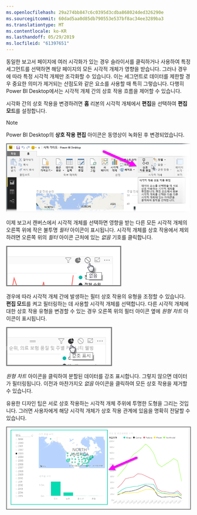 ```yaml
---
ms.openlocfilehash: 29a274bb847c6c0395d3cdba868024ded326290e
ms.sourcegitcommit: 60dad5aa0d85db790553e537bf8ac34ee3289ba3
ms.translationtype: MT
ms.contentlocale: ko-KR
ms.lasthandoff: 05/29/2019
ms.locfileid: "61397651"
---
```

동일한 보고서 페이지에 여러 시각화가 있는 경우 슬라이서를 클릭하거나 사용하여 특정 세그먼트를 선택하면 해당 페이지의 모든 시각적 개체가 영향을 받습니다. 그러나 경우에 따라 특정 시각적 개체만 조각화할 수 있습니다. 이는 세그먼트로 데이터를 제한할 경우 중요한 의미가 제거되는 산점도와 같은 요소를 사용할 때 특히 그렇습니다. 다행히 Power BI Desktop에서는 시각적 개체 간의 상호 작용 흐름을 제어할 수 있습니다.

시각화 간의 상호 작용을 변경하려면 **홈** 리본의 시각적 개체에서 **편집**을 선택하여 **편집 모드**를 설정합니다.

>[!NOTE]
>Power BI Desktop의 **상호 작용 편집** 아이콘은 동영상이 녹화된 후 변경되었습니다.
> 
> 

![](media/3-11a-create-interaction-between-visualizations/3-11a_1.png)

이제 보고서 캔버스에서 시각적 개체를 선택하면 영향을 받는 다른 모든 시각적 개체의 오른쪽 위에 작은 불투명 *필터* 아이콘이 표시됩니다. 시각적 개체를 상호 작용에서 제외하려면 오른쪽 위의 *필터* 아이콘 근처에 있는 *없음* 기호를 클릭합니다.

![](media/3-11a-create-interaction-between-visualizations/3-11a_2.png)

경우에 따라 시각적 개체 간에 발생하는 필터 상호 작용의 유형을 조정할 수 있습니다. **편집 모드**를 켜고 필터링하는 데 사용할 시각적 개체를 선택합니다. 다른 시각적 개체에 대한 상호 작용 유형을 변경할 수 있는 경우 오른쪽 위의 필터 아이콘 옆에 *원형 차트* 아이콘이 표시됩니다.

![](media/3-11a-create-interaction-between-visualizations/3-11a_3.png)

*원형 차트* 아이콘을 클릭하여 분할된 데이터를 강조 표시합니다. 그렇지 않으면 데이터가 필터링됩니다. 이전과 마찬가지오 *없음* 아이콘을 클릭하여 모든 상호 작용을 제거할 수 있습니다.

유용한 디자인 팁은 서로 상호 작용하는 시각적 개체 주위에 투명한 도형을 그리는 것입니다. 그러면 사용자에게 해당 시각적 개체가 상호 작용 관계에 있음을 명확히 전달할 수 있습니다.

![](media/3-11a-create-interaction-between-visualizations/3-11a_4.png)

